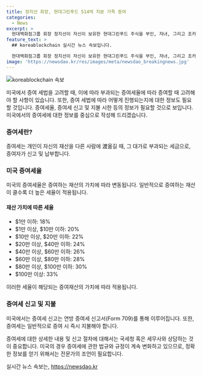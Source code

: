 ```yaml
---
title: 정지선 회장, 현대그린푸드 514억 지분 가족 증여
categories:
  - News
excerpt: >
  현대백화점그룹 회장 정지선이 자신이 보유한 현대그린푸드 주식을 부인, 자녀, 그리고 조카들에게 증여하였다. 부인과 자녀에게는 각각 2.92%, 조카에게는 각각 1.3%의 지분을 증여했으며, 이번 증여로 총 429만3097주의 주식이 이전되었다. 증여된 주식의 가치는 514억원에 달하며, 회사 측은 이번 증여가 경영권 승계와는 무관하며 단순 증여임을 강조하고 있다.
feature_text: >
  ## koreablockchain 실시간 뉴스 속보입니다.

  현대백화점그룹 회장 정지선이 자신이 보유한 현대그린푸드 주식을 부인, 자녀, 그리고 조카들에게 증여하였다. 부인과 자녀에게는 각각 2.92%, 조카에게는 각각 1.3%의 지분을 증여했으며, 이번 증여로 총 429만3097주의 주식이 이전되었다. 증여된 주식의 가치는 514억원에 달하며, 회사 측은 이번 증여가 경영권 승계와는 무관하며 단순 증여임을 강조하고 있다.
image: 'https://newsdao.kr/res/images/meta/newsdao_breakingnews.jpg'
---
```


<p><img src="https://newsdao.kr/res/images/meta/newsdao_breakingnews.jpg" alt="koreablockchain 속보" /></p>

<p>미국에서 증여 세법을 고려할 때, 이에 따라 부과되는 증여세율에 따라 증여할 때 고려해야 할 사항이 있습니다. 또한, 증여 세법에 따라 어떻게 진행되는지에 대한 정보도 필요할 것입니다. 증여세율, 증여세 신고 및 지불 시한 등의 정보가 필요할 것으로 보입니다. 미국에서의 증여세에 대한 정보를 중심으로 작성해 드리겠습니다.</p>

<h3>증여세란?</h3>

<p>증여세는 개인이 자신의 재산을 다른 사람에 渡옮길 때, 그 대가로 부과되는 세금으로, 증여자가 신고 및 납부합니다.</p>

<h3>미국 증여세율</h3>

<p>미국의 증여세율은 증여하는 재산의 가치에 따라 변동됩니다. 일반적으로 증여하는 재산이 클수록 더 높은 세율이 적용됩니다.</p>

<h4>재산 가치에 따른 세율</h4>

<ul>
<li>$1만 이하: 18%</li>
<li>$1만 이상, $10만 이하: 20%</li>
<li>$10만 이상, $20만 이하: 22%</li>
<li>$20만 이상, $40만 이하: 24%</li>
<li>$40만 이상, $60만 이하: 26%</li>
<li>$60만 이상, $80만 이하: 28%</li>
<li>$80만 이상, $100만 이하: 30%</li>
<li>$100만 이상: 33%</li>
</ul>

<p>이러한 세율이 해당되는 증여재산의 가치에 따라 적용됩니다.</p>

<h3>증여세 신고 및 지불</h3>

<p>미국에서는 증여세 신고는 연방 증여세 신고서(Form 709)를 통해 이루어집니다. 또한, 증여세는 일반적으로 증여 시 즉시 지불해야 합니다.</p>

<p>증여세에 대한 상세한 내용 및 신고 절차에 대해서는 국세청 혹은 세무사와 상담하는 것이 중요합니다. 미국의 경우 증여세에 관한 법규와 규정이 계속 변화하고 있으므로, 정확한 정보를 얻기 위해서는 전문가의 조언이 필요합니다.</p>
실시간 뉴스 속보는, <a href="https://newsdao.kr" rel="dofollow">https://newsdao.kr</a>


